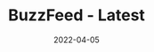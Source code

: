 ---
title: "BuzzFeed - Latest"
hash: "6d80261f6c746f21214c3ea9d006ec07"
original: "https://www.buzzfeed.com/uk/index.xml"
date: "2022-04-05"
feedType: "RSS"
---